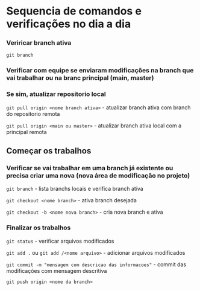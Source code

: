 # Sequencia de comandos e verificações no dia a dia

### Veriricar branch ativa
`git branch`

### Verificar com equipe se enviaram modificações na branch que vai trabalhar ou na branc principal (main, master)
### Se sim, atualizar repositorio local
`git pull origin <nome branch ativa>` - atualizar branch ativa com branch do repositorio remota

`git pull origin <main ou master>`  - atualizar branch ativa local com a principal remota

## Começar os trabalhos
### Verificar se vai trabalhar em uma branch já existente ou precisa criar uma nova (nova área de modificação no projeto)
`git branch`  - lista branchs locais e verifica branch ativa

`git checkout <nome branch>` - ativa branch desejada

`git checkout -b <nome nova branch>` - cria nova branch e ativa

### Finalizar os trabalhos
`git status` - verificar arquivos modificados

`git add .` ou `git add /<nome arquivo>`  -  adicionar arquivos modificados

`git commit -m "mensagem com descricao das informacoes"` - commit das modificações com mensagem descritiva

`git push origin <nome da branch>`
